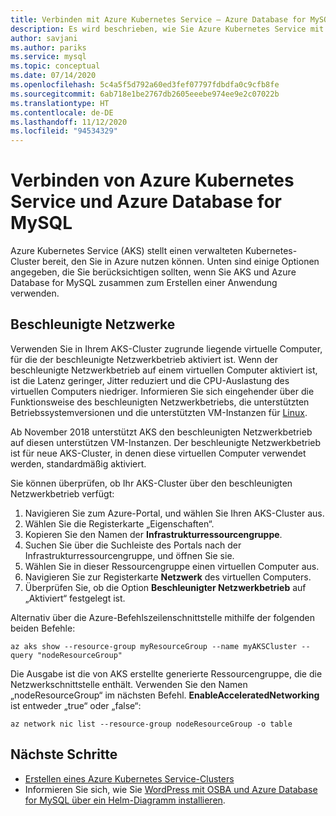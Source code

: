 ```yaml
---
title: Verbinden mit Azure Kubernetes Service – Azure Database for MySQL
description: Es wird beschrieben, wie Sie Azure Kubernetes Service mit Azure Database for MySQL verbinden.
author: savjani
ms.author: pariks
ms.service: mysql
ms.topic: conceptual
ms.date: 07/14/2020
ms.openlocfilehash: 5c4a5f5d792a60ed3fef07797fdbdfa0c9cfb8fe
ms.sourcegitcommit: 6ab718e1be2767db2605eeebe974ee9e2c07022b
ms.translationtype: HT
ms.contentlocale: de-DE
ms.lasthandoff: 11/12/2020
ms.locfileid: "94534329"
---
```

# <a name="connecting-azure-kubernetes-service-and-azure-database-for-mysql"></a>Verbinden von Azure Kubernetes Service und Azure Database for MySQL

Azure Kubernetes Service (AKS) stellt einen verwalteten Kubernetes-Cluster bereit, den Sie in Azure nutzen können. Unten sind einige Optionen angegeben, die Sie berücksichtigen sollten, wenn Sie AKS und Azure Database for MySQL zusammen zum Erstellen einer Anwendung verwenden.


## <a name="accelerated-networking"></a>Beschleunigte Netzwerke
Verwenden Sie in Ihrem AKS-Cluster zugrunde liegende virtuelle Computer, für die der beschleunigte Netzwerkbetrieb aktiviert ist. Wenn der beschleunigte Netzwerkbetrieb auf einem virtuellen Computer aktiviert ist, ist die Latenz geringer, Jitter reduziert und die CPU-Auslastung des virtuellen Computers niedriger. Informieren Sie sich eingehender über die Funktionsweise des beschleunigten Netzwerkbetriebs, die unterstützten Betriebssystemversionen und die unterstützten VM-Instanzen für [Linux](../virtual-network/create-vm-accelerated-networking-cli.md).

Ab November 2018 unterstützt AKS den beschleunigten Netzwerkbetrieb auf diesen unterstützen VM-Instanzen. Der beschleunigte Netzwerkbetrieb ist für neue AKS-Cluster, in denen diese virtuellen Computer verwendet werden, standardmäßig aktiviert.

Sie können überprüfen, ob Ihr AKS-Cluster über den beschleunigten Netzwerkbetrieb verfügt:
1. Navigieren Sie zum Azure-Portal, und wählen Sie Ihren AKS-Cluster aus.
2. Wählen Sie die Registerkarte „Eigenschaften“.
3. Kopieren Sie den Namen der **Infrastrukturressourcengruppe**.
4. Suchen Sie über die Suchleiste des Portals nach der Infrastrukturressourcengruppe, und öffnen Sie sie.
5. Wählen Sie in dieser Ressourcengruppe einen virtuellen Computer aus.
6. Navigieren Sie zur Registerkarte **Netzwerk** des virtuellen Computers.
7. Überprüfen Sie, ob die Option **Beschleunigter Netzwerkbetrieb** auf „Aktiviert“ festgelegt ist.

Alternativ über die Azure-Befehlszeilenschnittstelle mithilfe der folgenden beiden Befehle:
```azurecli
az aks show --resource-group myResourceGroup --name myAKSCluster --query "nodeResourceGroup"
```
Die Ausgabe ist die von AKS erstellte generierte Ressourcengruppe, die die Netzwerkschnittstelle enthält. Verwenden Sie den Namen „nodeResourceGroup“ im nächsten Befehl. **EnableAcceleratedNetworking** ist entweder „true“ oder „false“:
```azurecli
az network nic list --resource-group nodeResourceGroup -o table
```


## <a name="next-steps"></a>Nächste Schritte
- [Erstellen eines Azure Kubernetes Service-Clusters](../aks/kubernetes-walkthrough.md)
- Informieren Sie sich, wie Sie [WordPress mit OSBA und Azure Database for MySQL über ein Helm-Diagramm installieren](../aks/index.yml).